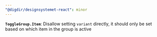```yaml
---
"@digdir/designsystemet-react": minor
---
```


**`ToggleGroup.Item`**: Disallow setting `variant` directly, it should only be set based on which item in the group is active

